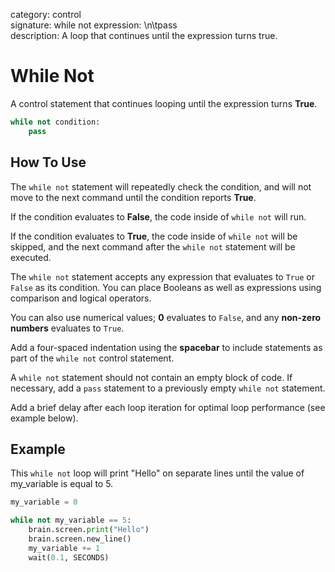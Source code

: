 category: control  
signature: while not expression: \n\tpass  
description: A loop that continues until the expression turns true.  

# While Not
A control statement that continues looping until the expression turns **True**.

```python
while not condition:
    pass
```

## How To Use

The `while not` statement will repeatedly check the condition, and will not move to the next command until the condition reports **True**.

If the condition evaluates to **False**, the code inside of `while not` will run.

If the condition evaluates to **True**, the code inside of `while not` will be skipped, and the next command after the `while not` statement will be executed.

The `while not` statement accepts any expression that evaluates to `True` or `False` as its condition. You can place Booleans as well as expressions using comparison and logical operators. 

You can also use numerical values; **0** evaluates to `False`, and any **non-zero numbers** evaluates to `True`. 

Add a four-spaced indentation using the **spacebar** to include statements as part of the `while not` control statement. 

A `while not` statement should not contain an empty block of code. If necessary, add a `pass` statement to a previously empty `while not` statement. 

Add a brief delay after each loop iteration for optimal loop performance (see example below).

## Example

This `while not` loop will print "Hello" on separate lines until the value of my_variable is equal to 5.

```python
my_variable = 0

while not my_variable == 5:
    brain.screen.print("Hello")
    brain.screen.new_line()
    my_variable += 1
    wait(0.1, SECONDS)
```

<advanced>
</advanced>
